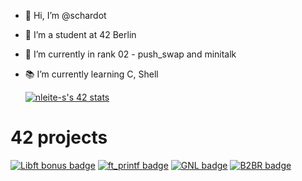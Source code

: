 - 👋 Hi, I’m @schardot
- 👀 I’m a student at 42 Berlin
- 🌱 I’m currently in rank 02 - push_swap and minitalk
- 📚 I’m currently learning C, Shell

  [![nleite-s's 42 stats](https://badge.mediaplus.ma/colorfulwaves/nleite-s)](https://github.com/oakoudad/badge42)

# 42 projects

[![Libft bonus badge](https://github.com/ayogun/42-project-badges/blob/main/badges/libftm.png?raw=true)](https://github.com/schardot/42_core/tree/main/rank00/libft)
[![ft_printf badge](https://github.com/ayogun/42-project-badges/blob/main/badges/ft_printfe.png)](https://github.com/schardot/42_core/tree/main/rank01/ft_printf)
[![GNL badge](https://github.com/ayogun/42-project-badges/blob/main/badges/get_next_linee.png)](https://github.com/schardot/42_core/tree/main/rank01/get_next_line)
[![B2BR badge](https://github.com/ayogun/42-project-badges/blob/main/badges/born2berootm.png)](https://github.com/schardot/42_core/tree/main/rank01/born2beroot)


